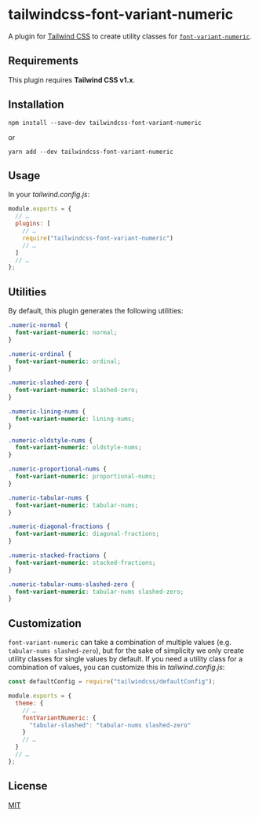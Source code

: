 # tailwindcss-font-variant-numeric

A plugin for [Tailwind CSS](https://www.tailwindcss.com/) to create
utility classes for [`font-variant-numeric`](https://developer.mozilla.org/en-US/docs/Web/CSS/font-variant-numeric).

## Requirements

This plugin requires **Tailwind CSS v1.x**.

## Installation

```shell
npm install --save-dev tailwindcss-font-variant-numeric
```

or

```shell
yarn add --dev tailwindcss-font-variant-numeric
```

## Usage

In your _tailwind.config.js_:

```js
module.exports = {
  // …
  plugins: [
    // …
    require("tailwindcss-font-variant-numeric")
    // …
  ]
  // …
};
```

## Utilities

By default, this plugin generates the following utilities:

```css
.numeric-normal {
  font-variant-numeric: normal;
}

.numeric-ordinal {
  font-variant-numeric: ordinal;
}

.numeric-slashed-zero {
  font-variant-numeric: slashed-zero;
}

.numeric-lining-nums {
  font-variant-numeric: lining-nums;
}

.numeric-oldstyle-nums {
  font-variant-numeric: oldstyle-nums;
}

.numeric-proportional-nums {
  font-variant-numeric: proportional-nums;
}

.numeric-tabular-nums {
  font-variant-numeric: tabular-nums;
}

.numeric-diagonal-fractions {
  font-variant-numeric: diagonal-fractions;
}

.numeric-stacked-fractions {
  font-variant-numeric: stacked-fractions;
}

.numeric-tabular-nums-slashed-zero {
  font-variant-numeric: tabular-nums slashed-zero;
}
```

## Customization

`font-variant-numeric` can take a combination of multiple values (e.g.
`tabular-nums slashed-zero`), but for the sake of simplicity we only
create utility classes for single values by default. If you need a
utility class for a combination of values, you can customize this in
_tailwind.config.js_:

```js
const defaultConfig = require("tailwindcss/defaultConfig");

module.exports = {
  theme: {
    // …
    fontVariantNumeric: {
      "tabular-slashed": "tabular-nums slashed-zero"
    }
    // …
  }
  // …
};
```

## License

[MIT](https://philippbosch.mit-license.org/)

